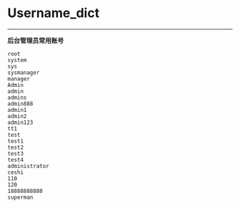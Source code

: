 # Username_dict

---
**后台管理员常用账号**
```
root
system
sys
sysmanager
manager
Admin
admin
admins
admin888
admin1
admin2
admin123
tt1
test
test1
test2
test3
test4
administrator
ceshi
110
120
18888888888
superman
```

